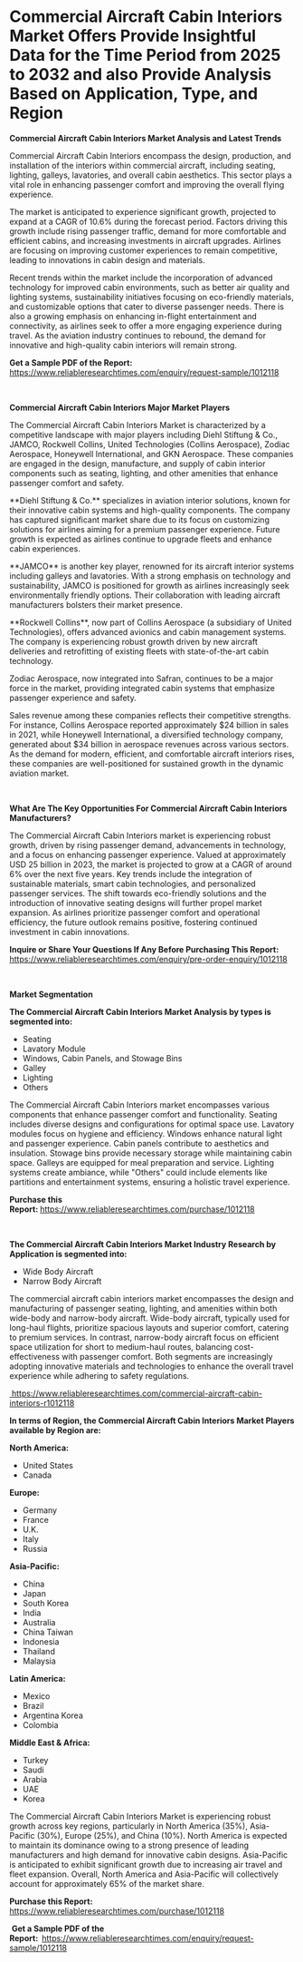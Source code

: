<p><h1>Commercial Aircraft Cabin Interiors Market Offers Provide Insightful Data for the Time Period from 2025 to 2032 and also Provide Analysis Based on Application, Type, and Region</h1></p><p><strong>Commercial Aircraft Cabin Interiors Market Analysis and Latest Trends</strong></p>
<p><p>Commercial Aircraft Cabin Interiors encompass the design, production, and installation of the interiors within commercial aircraft, including seating, lighting, galleys, lavatories, and overall cabin aesthetics. This sector plays a vital role in enhancing passenger comfort and improving the overall flying experience.</p><p>The market is anticipated to experience significant growth, projected to expand at a CAGR of 10.6% during the forecast period. Factors driving this growth include rising passenger traffic, demand for more comfortable and efficient cabins, and increasing investments in aircraft upgrades. Airlines are focusing on improving customer experiences to remain competitive, leading to innovations in cabin design and materials. </p><p>Recent trends within the market include the incorporation of advanced technology for improved cabin environments, such as better air quality and lighting systems, sustainability initiatives focusing on eco-friendly materials, and customizable options that cater to diverse passenger needs. There is also a growing emphasis on enhancing in-flight entertainment and connectivity, as airlines seek to offer a more engaging experience during travel. As the aviation industry continues to rebound, the demand for innovative and high-quality cabin interiors will remain strong.</p></p>
<p><strong>Get a Sample PDF of the Report:&nbsp;</strong> <a href="https://www.reliableresearchtimes.com/enquiry/request-sample/1012118?utm_campaign=3279&utm_medium=2&utm_source=Github&utm_content=ia&utm_term=17042025&utm_id=commercial-aircraft-cabin-interiors">https://www.reliableresearchtimes.com/enquiry/request-sample/1012118</a></p>
<p>&nbsp;</p>
<p><strong>Commercial Aircraft Cabin Interiors Major Market Players</strong></p>
<p><p>The Commercial Aircraft Cabin Interiors Market is characterized by a competitive landscape with major players including Diehl Stiftung & Co., JAMCO, Rockwell Collins, United Technologies (Collins Aerospace), Zodiac Aerospace, Honeywell International, and GKN Aerospace. These companies are engaged in the design, manufacture, and supply of cabin interior components such as seating, lighting, and other amenities that enhance passenger comfort and safety.</p><p>**Diehl Stiftung & Co.** specializes in aviation interior solutions, known for their innovative cabin systems and high-quality components. The company has captured significant market share due to its focus on customizing solutions for airlines aiming for a premium passenger experience. Future growth is expected as airlines continue to upgrade fleets and enhance cabin experiences.</p><p>**JAMCO** is another key player, renowned for its aircraft interior systems including galleys and lavatories. With a strong emphasis on technology and sustainability, JAMCO is positioned for growth as airlines increasingly seek environmentally friendly options. Their collaboration with leading aircraft manufacturers bolsters their market presence.</p><p>**Rockwell Collins**, now part of Collins Aerospace (a subsidiary of United Technologies), offers advanced avionics and cabin management systems. The company is experiencing robust growth driven by new aircraft deliveries and retrofitting of existing fleets with state-of-the-art cabin technology.</p><p>Zodiac Aerospace, now integrated into Safran, continues to be a major force in the market, providing integrated cabin systems that emphasize passenger experience and safety.</p><p>Sales revenue among these companies reflects their competitive strengths. For instance, Collins Aerospace reported approximately $24 billion in sales in 2021, while Honeywell International, a diversified technology company, generated about $34 billion in aerospace revenues across various sectors. As the demand for modern, efficient, and comfortable aircraft interiors rises, these companies are well-positioned for sustained growth in the dynamic aviation market.</p></p>
<p>&nbsp;</p>
<p><strong>What Are The Key Opportunities For Commercial Aircraft Cabin Interiors Manufacturers?</strong></p>
<p><p>The Commercial Aircraft Cabin Interiors market is experiencing robust growth, driven by rising passenger demand, advancements in technology, and a focus on enhancing passenger experience. Valued at approximately USD 25 billion in 2023, the market is projected to grow at a CAGR of around 6% over the next five years. Key trends include the integration of sustainable materials, smart cabin technologies, and personalized passenger services. The shift towards eco-friendly solutions and the introduction of innovative seating designs will further propel market expansion. As airlines prioritize passenger comfort and operational efficiency, the future outlook remains positive, fostering continued investment in cabin innovations.</p></p>
<p><strong>Inquire or Share Your Questions If Any Before Purchasing This Report:</strong> <a href="https://www.reliableresearchtimes.com/enquiry/pre-order-enquiry/1012118?utm_campaign=3279&utm_medium=2&utm_source=Github&utm_content=ia&utm_term=17042025&utm_id=commercial-aircraft-cabin-interiors">https://www.reliableresearchtimes.com/enquiry/pre-order-enquiry/1012118</a></p>
<p>&nbsp;</p>
<p><strong>Market Segmentation</strong></p>
<p><strong>The Commercial Aircraft Cabin Interiors Market Analysis by types is segmented into:</strong></p>
<p><ul><li>Seating</li><li>Lavatory Module</li><li>Windows, Cabin Panels, and Stowage Bins</li><li>Galley</li><li>Lighting</li><li>Others</li></ul></p>
<p><p>The Commercial Aircraft Cabin Interiors market encompasses various components that enhance passenger comfort and functionality. Seating includes diverse designs and configurations for optimal space use. Lavatory modules focus on hygiene and efficiency. Windows enhance natural light and passenger experience. Cabin panels contribute to aesthetics and insulation. Stowage bins provide necessary storage while maintaining cabin space. Galleys are equipped for meal preparation and service. Lighting systems create ambiance, while "Others" could include elements like partitions and entertainment systems, ensuring a holistic travel experience.</p></p>
<p><strong>Purchase this Report:&nbsp;</strong><a href="https://www.reliableresearchtimes.com/purchase/1012118?utm_campaign=3279&utm_medium=2&utm_source=Github&utm_content=ia&utm_term=17042025&utm_id=commercial-aircraft-cabin-interiors">https://www.reliableresearchtimes.com/purchase/1012118</a></p>
<p>&nbsp;</p>
<p><strong>The Commercial Aircraft Cabin Interiors Market Industry Research by Application is segmented into:</strong></p>
<p><ul><li>Wide Body Aircraft</li><li>Narrow Body Aircraft</li></ul></p>
<p><p>The commercial aircraft cabin interiors market encompasses the design and manufacturing of passenger seating, lighting, and amenities within both wide-body and narrow-body aircraft. Wide-body aircraft, typically used for long-haul flights, prioritize spacious layouts and superior comfort, catering to premium services. In contrast, narrow-body aircraft focus on efficient space utilization for short to medium-haul routes, balancing cost-effectiveness with passenger comfort. Both segments are increasingly adopting innovative materials and technologies to enhance the overall travel experience while adhering to safety regulations.</p></p>
<p><a href="https://www.reliableresearchtimes.com/commercial-aircraft-cabin-interiors-r1012118?utm_campaign=3279&utm_medium=2&utm_source=Github&utm_content=ia&utm_term=17042025&utm_id=commercial-aircraft-cabin-interiors">&nbsp;https://www.reliableresearchtimes.com/commercial-aircraft-cabin-interiors-r1012118</a></p>
<p><strong>In terms of Region, the Commercial Aircraft Cabin Interiors Market Players available by Region are:</strong></p>
<p>
    <p> <strong> North America: </strong>
        <ul>
            <li>United States</li>
            <li>Canada</li>
        </ul>
        </p> 
    <p> <strong> Europe: </strong>
        <ul>
            <li>Germany</li>
            <li>France</li>
            <li>U.K.</li>
            <li>Italy</li>
            <li>Russia</li>
        </ul>
        </p> 
    <p> <strong> Asia-Pacific: </strong>
        <ul>
            <li>China</li>
            <li>Japan</li>
            <li>South Korea</li>
            <li>India</li>
            <li>Australia</li>
            <li>China Taiwan</li>
            <li>Indonesia</li>
            <li>Thailand</li>
            <li>Malaysia</li>
        </ul>
        </p> 
    <p> <strong> Latin America: </strong>
        <ul>
            <li>Mexico</li>
            <li>Brazil</li>
            <li>Argentina Korea</li>
            <li>Colombia</li>
        </ul>
        </p> 
    <p> <strong> Middle East & Africa: </strong>
        <ul>
            <li>Turkey</li>
            <li>Saudi</li>
            <li>Arabia</li>
            <li>UAE</li>
            <li>Korea</li>
        </ul>
    </p>
    </p>
<p><p>The Commercial Aircraft Cabin Interiors Market is experiencing robust growth across key regions, particularly in North America (35%), Asia-Pacific (30%), Europe (25%), and China (10%). North America is expected to maintain its dominance owing to a strong presence of leading manufacturers and high demand for innovative cabin designs. Asia-Pacific is anticipated to exhibit significant growth due to increasing air travel and fleet expansion. Overall, North America and Asia-Pacific will collectively account for approximately 65% of the market share.</p></p>
<p><strong>Purchase this Report: </strong><a href="https://www.reliableresearchtimes.com/purchase/1012118?utm_campaign=3279&utm_medium=2&utm_source=Github&utm_content=ia&utm_term=17042025&utm_id=commercial-aircraft-cabin-interiors">https://www.reliableresearchtimes.com/purchase/1012118</a></p>
<p>&nbsp;<strong>Get a Sample PDF of the Report:&nbsp;&nbsp;</strong><a href="https://www.reliableresearchtimes.com/enquiry/request-sample/1012118?utm_campaign=3279&utm_medium=2&utm_source=Github&utm_content=ia&utm_term=17042025&utm_id=commercial-aircraft-cabin-interiors">https://www.reliableresearchtimes.com/enquiry/request-sample/1012118</a></p>
<p><strong></strong></p>
<p><p></p><p></p><p></p></p>